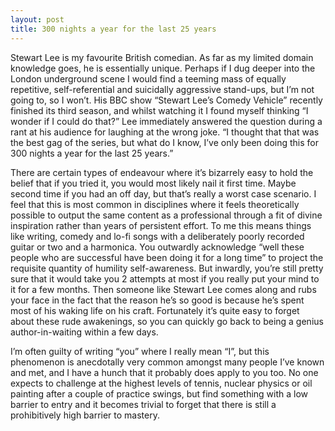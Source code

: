 ```yaml
---
layout: post
title: 300 nights a year for the last 25 years
---
```

Stewart Lee is my favourite British comedian. As far as my limited domain knowledge goes, he is essentially unique. Perhaps if I dug deeper into the London underground scene I would find a teeming mass of equally repetitive, self-referential and suicidally aggressive stand-ups, but I’m not going to, so I won’t. His BBC show “Stewart Lee’s Comedy Vehicle” recently finished its third season, and whilst watching it I found myself thinking “I wonder if I could do that?” Lee immediately answered the question during a rant at his audience for laughing at the wrong joke. “I thought that that was the best gag of the series, but what do I know, I’ve only been doing this for 300 nights a year for the last 25 years.”

There are certain types of endeavour where it’s bizarrely easy to hold the belief that if you tried it, you would most likely nail it first time. Maybe second time if you had an off day, but that’s really a worst case scenario. I feel that this is most common in disciplines where it feels theoretically possible to output the same content as a professional through a fit of divine inspiration rather than years of persistent effort. To me this means things like writing, comedy and lo-fi songs with a deliberately poorly recorded guitar or two and a harmonica. You outwardly acknowledge “well these people who are successful have been doing it for a long time” to project the requisite quantity of humility self-awareness. But inwardly, you’re still pretty sure that it would take you 2 attempts at most if you really put your mind to it for a few months. Then someone like Stewart Lee comes along and rubs your face in the fact that the reason he’s so good is because he’s spent most of his waking life on his craft. Fortunately it’s quite easy to forget about these rude awakenings, so you can quickly go back to being a genius author-in-waiting within a few days.

I’m often guilty of writing “you” where I really mean “I”, but this phenomenon is anecdotally very common amongst many people I’ve known and met, and I have a hunch that it probably does apply to you too. No one expects to challenge at the highest levels of tennis, nuclear physics or oil painting after a couple of practice swings, but find something with a low barrier to entry and it becomes trivial to forget that there is still a prohibitively high barrier to mastery.
